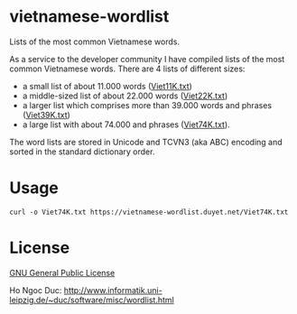# vietnamese-wordlist
Lists of the most common Vietnamese words.


As a service to the developer community I have compiled lists of the most common Vietnamese words. There are 4 lists of different sizes: 
* a small list of about 11.000 words ([Viet11K.txt](Viet11K.txt))
* a middle-sized list of about 22.000 words ([Viet22K.txt](Viet22K.txt))
* a larger list which comprises more than 39.000 words and phrases ([Viet39K.txt](Viet39K.txt))
* a large list with about 74.000 and phrases ([Viet74K.txt](Viet74K.txt)). 

The word lists are stored in Unicode and TCVN3 (aka ABC) encoding and sorted in the standard dictionary order.

# Usage

```
curl -o Viet74K.txt https://vietnamese-wordlist.duyet.net/Viet74K.txt
```

# License

[GNU General Public License](LICENSE)

Ho Ngoc Duc: http://www.informatik.uni-leipzig.de/~duc/software/misc/wordlist.html
